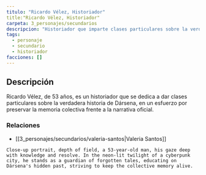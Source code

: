 ```yaml
---
titulo: "Ricardo Vélez, Historiador"
title:"Ricardo Vélez, Historiador"
carpeta: 3_personajes/secundarios
descripcion: "Historiador que imparte clases particulares sobre la verdadera historia de Dársena para preservar la memoria colectiva."
tags:
  - personaje
  - secundario
  - historiador
facciones: []
---
```


## Descripción

Ricardo Vélez, de 53 años, es un historiador que se dedica a dar clases particulares sobre la verdadera historia de Dársena, en un esfuerzo por preservar la memoria colectiva frente a la narrativa oficial.

### Relaciones

- [[3_personajes/secundarios/valeria-santos|Valeria Santos]]

```
Close-up portrait, depth of field, a 53-year-old man, his gaze deep with knowledge and resolve. In the neon-lit twilight of a cyberpunk city, he stands as a guardian of forgotten tales, educating on Dársena's hidden past, striving to keep the collective memory alive.
